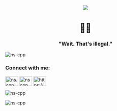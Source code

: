 <p align="center">
  <img src="https://i.hizliresim.com/pzaap00.gif" />
</p>


<h1 align="center">🥷🏼</h1>
<h3 align="center">"Wait. That's illegal."</h3>

<p align="left"> <img src="https://komarev.com/ghpvc/?username=ns-cpp&label=Profile%20views&color=0e75b6&style=flat" alt="ns-cpp" /> </p>
<h3 align="left">Connect with me:</h3>
<p align="left">
<a href="https://instagram.com/ns.cpp" target="blank"><img align="center" src="https://raw.githubusercontent.com/rahuldkjain/github-profile-readme-generator/master/src/images/icons/Social/instagram.svg" alt="ns.cpp" height="30" width="40" /></a>
<a href="https://www.hackerrank.com/nscpp" target="blank"><img align="center" src="https://raw.githubusercontent.com/rahuldkjain/github-profile-readme-generator/master/src/images/icons/Social/hackerrank.svg" alt="nscpp" height="30" width="40" /></a>
<a href="https://discord.gg/https://discord.com/users/318735558597804033" target="blank"><img align="center" src="https://raw.githubusercontent.com/rahuldkjain/github-profile-readme-generator/master/src/images/icons/Social/discord.svg" alt="https://discord.com/users/318735558597804033" height="30" width="40" /></a>
</p>


<p><img align="" src="https://github-readme-stats.vercel.app/api/top-langs?username=ns-cpp&show_icons=true&theme=onedark&locale=en&layout=compact" alt="ns-cpp" /></p>
<p><img align="" src="https://github-readme-streak-stats.herokuapp.com/?user=ns-cpp&theme=dark" alt="ns-cpp" /></p>




